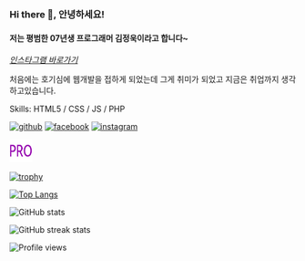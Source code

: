 ### Hi there 👋, 안녕하세요!
#### 저는 평범한 07년생 프로그래머 김정욱이라고 합니다~
[*인스타그램 바로가기*](https://www.instagram.com/404_notfound.07)

처음에는 호기심에 웹개발을 접하게 되었는데 그게 취미가 되었고
지금은 취업까지 생각하고있습니다. 

Skills: HTML5 / CSS / JS / PHP

[<img src='https://cdn.jsdelivr.net/npm/simple-icons@3.0.1/icons/github.svg' alt='github' height='40'>](https://github.com/rlawjddnr0523)  [<img src='https://cdn.jsdelivr.net/npm/simple-icons@3.0.1/icons/facebook.svg' alt='facebook' height='40'>](https://www.facebook.com/바나나)  [<img src='https://cdn.jsdelivr.net/npm/simple-icons@3.0.1/icons/instagram.svg' alt='instagram' height='40'>](https://www.instagram.com/frozen_peach_07/)  

<a href='https://github.com/pricing'><img src='https://raw.githubusercontent.com/acervenky/animated-github-badges/master/assets/pro.gif' width='40' height='40'></a> 

[![trophy](https://github-profile-trophy.vercel.app/?username=rlawjddnr0523)](https://github.com/ryo-ma/github-profile-trophy)

[![Top Langs](https://github-readme-stats.vercel.app/api/top-langs/?username=rlawjddnr0523)](https://github.com/anuraghazra/github-readme-stats)

![GitHub stats](https://github-readme-stats.vercel.app/api?username=rlawjddnr0523&show_icons=true)  

![GitHub streak stats](https://github-readme-streak-stats.herokuapp.com/?user=rlawjddnr0523)  

![Profile views](https://gpvc.arturio.dev/rlawjddnr0523)  
